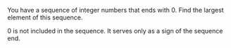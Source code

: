 You have a sequence of integer numbers that ends with 0. Find the largest element of this sequence.

0 is not included in the sequence. It serves only as a sign of the sequence end.
